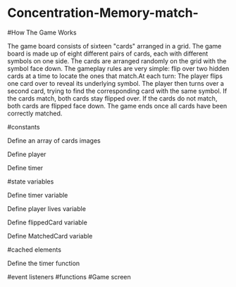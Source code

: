 # Concentration-Memory-match-

#How The Game Works

The game board consists of sixteen "cards" arranged in a grid. The game board is made up of eight different pairs of cards, each with different symbols on one side. The cards are arranged randomly on the grid with the symbol face down. The gameplay rules are very simple: flip over two hidden cards at a time to locate the ones that match.At each turn:
The player flips one card over to reveal its underlying symbol.
The player then turns over a second card, trying to find the corresponding card with the same symbol.
If the cards match, both cards stay flipped over.
If the cards do not match, both cards are flipped face down.
The game ends once all cards have been correctly matched.


#constants 

Define an array of cards images

Define player 

Define timer

#state variables 


Define timer variable

Define player lives variable

Define flippedCard variable

Define MatchedCard variable

#cached elements 

Define the timer function

#event listeners 
#functions 
#Game screen
